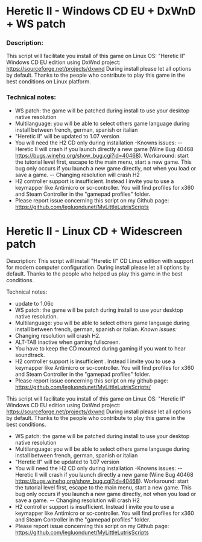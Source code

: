 # Heretic II - Windows CD EU + DxWnD + WS patch

### Description:
This script will facilitate you install of this game on Linux OS:
 "Heretic II" Windows CD EU edition using DxWnd project: https://sourceforge.net/projects/dxwnd
During install please let all options by default.
Thanks to the people who contribute to play this game in the best conditions on Linux platform.

### Technical notes:
- WS patch: the game will be patched during install to use your desktop native resolution
- Multilanguage: you will be able to select  others game  language during install between french, german, spanish or italian
- "Heretic II" will be updated to 1.07 version
- You will need the H2 CD only during installation
-Knowns issues:
-- Heretic II will crash if you launch directly a new game (Wine Bug 40468 https://bugs.winehq.org/show_bug.cgi?id=40468). Workaround: start the tutorial level first, escape to the main menu, start a new game. This bug only occurs if you launch a new game directly, not when you load or save a game.
-- Changing resolution will crash H2
- H2 controller support is insufficient. Instead I invite you to use a keymapper like Antimicro or sc-controller. You will find profiles for x360 and Steam Controller in the "gamepad profiles" folder.
- Please report issue concerning this script on my Github page:
https://github.com/legluondunet/MyLittleLutrisScripts


# Heretic II - Linux CD + Widescreen patch

Description:
This script will install "Heretic II" CD Linux edition with support for modern computer configuration.
During install please let all options by default.
Thanks to the people who helped us play this game in the best conditions.

Technical notes:
- update to 1.06c
- WS patch: the game will be patch during install to use your desktop native resolution.
- Multilanguage: you will be able to select others game language during install between french, german, spanish or italian.
*Known issues:*
- Changing resolution will crash H2.
- ALT-TAB inactive when gaming fullscreen.
- You have to keep the CD mounted during gaming if you want to hear soundtrack.
- H2 controller support is insufficient . Instead I invite you to use a keymapper like Antimicro or sc-controller. You will find profiles for x360 and Steam Controller in the "gamepad profiles" folder.
- Please report issue concerning this script on my github page:
https://github.com/legluondunet/MyLittleLutrisScripts/


This script will facilitate you install of this game on Linux OS:
 "Heretic II" Windows CD EU edition using DxWnd project: https://sourceforge.net/projects/dxwnd
During install please let all options by default.
Thanks to the people who contribute to play this game in the best conditions.

- WS patch: the game will be patched during install to use your desktop native resolution
- Multilanguage: you will be able to select  others game  language during install between french, german, spanish or italian
- "Heretic II" will be updated to 1.07 version
- You will need the H2 CD only during installation
-Knowns issues:
-- Heretic II will crash if you launch directly a new game (Wine Bug 40468 https://bugs.winehq.org/show_bug.cgi?id=40468). Workaround: start the tutorial level first, escape to the main menu, start a new game. This bug only occurs if you launch a new game directly, not when you load or save a game.
-- Changing resolution will crash H2
- H2 controller support is insufficient. Instead I invite you to use a keymapper like Antimicro or sc-controller. You will find profiles for x360 and Steam Controller in the "gamepad profiles" folder.
- Please report issue concerning this script on my Github page:
https://github.com/legluondunet/MyLittleLutrisScripts
